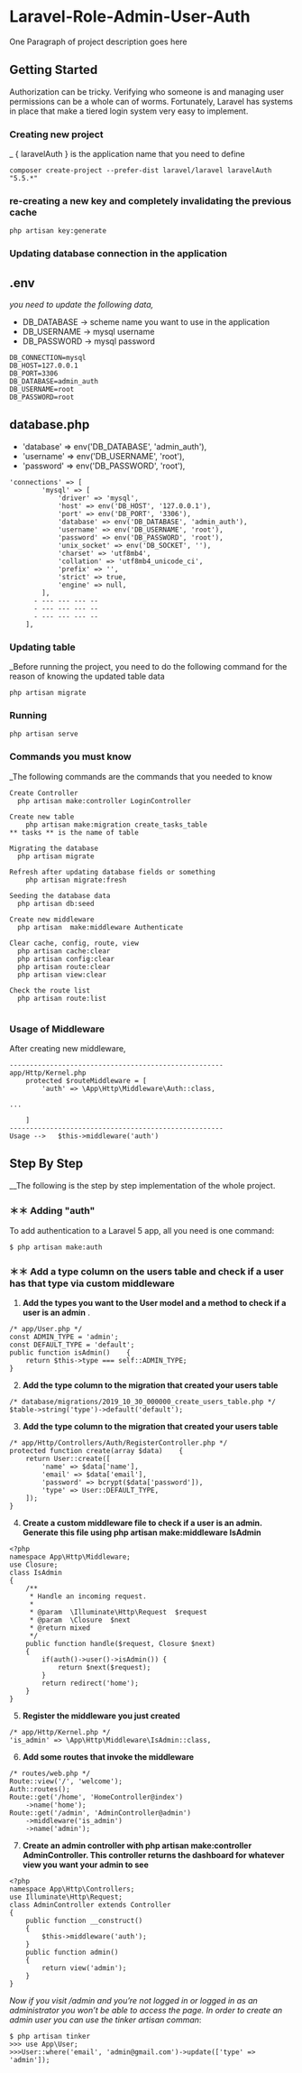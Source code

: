# Laravel-Role-Admin-User-Auth

One Paragraph of project description goes here

## Getting Started

Authorization can be tricky. Verifying who someone is and managing user permissions can be a whole can of worms.
Fortunately, Laravel has systems in place that make a tiered login system very easy to implement.

### Creating new project
_ { laravelAuth } is the application name that you need to define

```
composer create-project --prefer-dist laravel/laravel laravelAuth "5.5.*"
```

### re-creating a new key and completely invalidating the previous cache
```
php artisan key:generate
```

### Updating database connection in the application

## .env

_you need to update the following data,_

- DB_DATABASE  -> scheme name you want to use in the application
- DB_USERNAME  -> mysql username
- DB_PASSWORD  -> mysql password

```
DB_CONNECTION=mysql
DB_HOST=127.0.0.1
DB_PORT=3306
DB_DATABASE=admin_auth
DB_USERNAME=root
DB_PASSWORD=root

```

## database.php

- 'database' => env('DB_DATABASE', 'admin_auth'),
- 'username' => env('DB_USERNAME', 'root'),
- 'password' => env('DB_PASSWORD', 'root'),        
          
```
'connections' => [
        'mysql' => [
            'driver' => 'mysql',
            'host' => env('DB_HOST', '127.0.0.1'),
            'port' => env('DB_PORT', '3306'),
            'database' => env('DB_DATABASE', 'admin_auth'),
            'username' => env('DB_USERNAME', 'root'),
            'password' => env('DB_PASSWORD', 'root'),
            'unix_socket' => env('DB_SOCKET', ''),
            'charset' => 'utf8mb4',
            'collation' => 'utf8mb4_unicode_ci',
            'prefix' => '',
            'strict' => true,
            'engine' => null,
        ],
      - --- --- --- --
      - --- --- --- --
      - --- --- --- --
    ],
```



### Updating table
_Before running the project, you need to do the following command for the reason of knowing the updated table data

```
php artisan migrate 
```

### Running

```
php artisan serve
```



### Commands you must know
_The following commands are the commands that you needed to know

```
Create Controller
  php artisan make:controller LoginController
 
Create new table 
	php artisan make:migration create_tasks_table 
** tasks ** is the name of table

Migrating the database
  php artisan migrate

Refresh after updating database fields or something
	php artisan migrate:fresh

Seeding the database data
  php artisan db:seed 
  
Create new middleware
  php artisan  make:middleware Authenticate
  
Clear cache, config, route, view
  php artisan cache:clear
  php artisan config:clear
  php artisan route:clear
  php artisan view:clear

Check the route list
  php artisan route:list
  
```

### Usage of Middleware
After creating new middleware,

```
-----------------------------------------------------
app/Http/Kernel.php
    protected $routeMiddleware = [
        'auth' => \App\Http\Middleware\Auth::class,

...

    ]
-----------------------------------------------------
Usage -->   $this->middleware('auth')

```



## Step By Step
__The following is the step by step implementation of the whole project.


### ＊＊ Adding "auth"

To add authentication to a Laravel 5 app, all you need is one command:
```
$ php artisan make:auth
```

### ＊＊ Add a type column on the users table and check if a user has that type via custom middleware

1. __Add the types you want to the User model and a method to check if a user is an admin__ .
```
/* app/User.php */
const ADMIN_TYPE = 'admin';
const DEFAULT_TYPE = 'default';
public function isAdmin()    {        
    return $this->type === self::ADMIN_TYPE;    
}
```

2. __Add the type column to the migration that created your users table__

```
/* database/migrations/2019_10_30_000000_create_users_table.php */
$table->string('type')->default('default');
```

3. __Add the type column to the migration that created your users table__

```
/* app/Http/Controllers/Auth/RegisterController.php */
protected function create(array $data)    {        
    return User::create([            
        'name' => $data['name'],
        'email' => $data['email'],            
        'password' => bcrypt($data['password']),            
        'type' => User::DEFAULT_TYPE,        
    ]);    
}
```

4. __Create a custom middleware file to check if a user is an admin. Generate this file using php artisan make:middleware IsAdmin__

```
<?php
namespace App\Http\Middleware;
use Closure;
class IsAdmin
{
    /**
     * Handle an incoming request.
     *
     * @param  \Illuminate\Http\Request  $request
     * @param  \Closure  $next
     * @return mixed
     */
    public function handle($request, Closure $next)
    {
        if(auth()->user()->isAdmin()) {
            return $next($request);
        }
        return redirect('home');
    }
}
```

5. __Register the middleware you just created__

```
/* app/Http/Kernel.php */
'is_admin' => \App\Http\Middleware\IsAdmin::class,
```

6. __Add some routes that invoke the middleware__

```
/* routes/web.php */
Route::view('/', 'welcome');
Auth::routes();
Route::get('/home', 'HomeController@index')    
    ->name('home');
Route::get('/admin', 'AdminController@admin')    
    ->middleware('is_admin')    
    ->name('admin');
```

7. __Create an admin controller with php artisan make:controller AdminController. This controller returns the dashboard for whatever view you want your admin to see__

```
<?php
namespace App\Http\Controllers;
use Illuminate\Http\Request;
class AdminController extends Controller
{
    public function __construct()
    {
        $this->middleware('auth');
    }
    public function admin()
    {
        return view('admin');
    }
}
```


_Now if you visit /admin and you’re not logged in or logged in as an administrator you won’t be able to access the page. In order to create an admin user you can use the tinker artisan comman_:

```
$ php artisan tinker
>>> use App\User;
>>>User::where('email', 'admin@gmail.com')->update(['type' => 'admin']);
```

